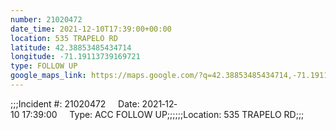 ```yaml
---
number: 21020472
date_time: 2021-12-10T17:39:00+00:00
location: 535 TRAPELO RD
latitude: 42.38853485434714
longitude: -71.19113739169721
type: FOLLOW UP
google_maps_link: https://maps.google.com/?q=42.38853485434714,-71.19113739169721
---
```


;;;Incident #: 21020472     Date: 2021‐12‐10 17:39:00     Type: ACC FOLLOW UP;;;;;;Location: 535 TRAPELO RD;;;
